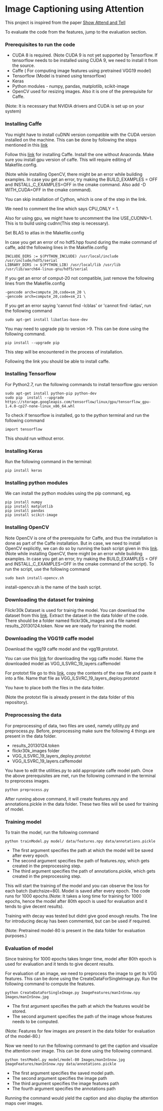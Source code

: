 # Image Captioning using Attention

This project is inspired from the paper [Show Attend and Tell](https://arxiv.org/abs/1502.03044)

To evaluate the code from the features, jump to the evaluation section. 

### Prerequisites to run the code
 * CUDA 8 is required. (Note CUDA 9 is not yet supported by Tensorflow. If tensorflow needs to be installed using CUDA 9, we need to install it from the source.
 * Caffe ( For computing image features using pretrained VGG19 model)
 * Tensorflow (Model is trained using tensorflow)
 * Keras
 * Python modules - numpy, pandas, matplotlib, scikit-image 
 * OpenCV used for resizing images. Also it is one of the prerequisite for Caffe.
 
 (Note: It is necessary that NVIDIA drivers and CUDA is set up on your system)
 
### Installing Caffe
You might have to install cuDNN version compatible with the CUDA version installed on the machine. This can be done by following the steps mentioned in this [link](http://docs.nvidia.com/deeplearning/sdk/cudnn-install/index.html)

Follow this [link](https://gist.github.com/arundasan91/b432cb011d1c45b65222d0fac5f9232c) for installing Caffe. Install the one without Anaconda. Make sure you install gpu version of caffe. This will require editing of Makefile.config.

(Note while installing OpenCV, there might be an error while building examples. In case you get an error, try making the BUILD_EXAMPLES = OFF and INSTALL_C_EXAMPLES=OFF in the cmake command. Also add -D WITH_CUDA=OFF in the cmake command). 

You can skip installation of Cython, which is one of the step in the link.

We need to comment the line which says CPU_ONLY = 1. 

Also for using gpu, we might have to uncomment the line USE_CUDNN=1. This is to build using cudnn(This step is necessary). 

Set BLAS to atlas in the Makefile.config

In case you get an error of no hdf5.hpp found during the make command of caffe, add the following lines in the Makefile.config
```
INCLUDE_DIRS := $(PYTHON_INCLUDE) /usr/local/include /usr/include/hdf5/serial
LIBRARY_DIRS := $(PYTHON_LIB) /usr/local/lib /usr/lib /usr/lib/aarch64-linux-gnu/hdf5/serial
```

If you get an error of comput-20 not compatible, just remove the following lines from the Makefile.config
```
-gencode arch=compute_20,code=sm_20 \
-gencode arch=compute_20,code=sm_21 \
```

If you get an error saying 'cannot find -lcblas' or 'cannot find -latlas', run the following command
```
sudo apt-get install libatlas-base-dev
```

You may need to upgrade pip to version >9. This can be done using the following command.
```
pip install --upgrade pip
```

This step will be encountered in the process of installation. 

Following the link you should be able to install caffe.

### Installing Tensorflow
For Python2.7, run the following commands to install tensorflow gpu version
```
sudo apt-get install python-pip python-dev
sudo pip  install --upgrade https://storage.googleapis.com/tensorflow/linux/gpu/tensorflow_gpu-1.4.0-cp27-none-linux_x86_64.whl
```
To check if tensorflow is installed, go to the python terminal and run the following command
```
import tensorflow
```
This should run without error.
### Installing Keras
Run the following command in the terminal:
```
pip install keras
```
### Installing python modules
We can install the python modules using the pip command, eg.
```
pip install numpy
pip install matplotlib
pip install pandas
pip install scikit-image
```
### Installing OpenCV
Note OpenCV is one of the prerequisite for Caffe, and thus the installation is done as part of the Caffe installation. But in case, we need to install OpenCV explicitly, we can do so by running the bash script given in this [link](https://github.com/milq/milq/blob/master/scripts/bash/install-opencv.sh). (Note while installing OpenCV, there might be an error while building examples. In case you get an error, try making the BUILD_EXAMPLES = OFF and INSTALL_C_EXAMPLES=OFF in the cmake command of the script). To run the script, use the following command
```
sudo bash install-opencv.sh
```
install-opencv.sh is the name of the bash script.

### Downloading the dataset for training
Flickr30k Dataset is used for trainig the model. You can download the dataset from this [link](http://web.engr.illinois.edu/~bplumme2/Flickr30kEntities/). Extract the dataset in the data folder of the code. There should be a folder named flickr30k_images and a file named results_20130124.token. Now we are ready for training the model.

### Downloading the VGG19 caffe model
Download the vgg19 caffe model and the vgg19.prototxt. 

You can use this [link](http://www.robots.ox.ac.uk/%7Evgg/software/very_deep/caffe/VGG_ILSVRC_19_layers.caffemodel) for downloading the vgg caffe model. Name the downloaded model as VGG_ILSVRC_19_layers.caffemodel

For prototxt file go to this [link](https://gist.githubusercontent.com/ksimonyan/3785162f95cd2d5fee77/raw/f43eeefc869d646b449aa6ce66f87bf987a1c9b5/VGG_ILSVRC_19_layers_deploy.prototxt), copy the contents of the raw file and paste it into a file. Name that file as VGG_ILSVRC_19_layers_deploy.prototxt

You have to place both the files in the data folder.

(Note the prototxt file is already present in the data folder of this repository).

### Preprocessing the data
For preprocessing of data, two files are used, namely utility.py and preprocess.py. Before, preprocessing make sure the following 4 things are present in the data folder.
  * results_20130124.token
  * flickr30k_images folder
  * VGG_ILSVRC_19_layers_deploy.prototxt
  * VGG_ILSVRC_19_layers.caffemodel

You have to edit the utilities.py to add appropriate caffe model path.
Once the above prerequisites are met, run the following command in the terminal to preprocess images. 
```
python preprocess.py
```
After running above command, it will create features.npy and annotations.pickle in the data folder. These two files will be used for training of model.

### Training model
To train the model, run the following command
```
python trainModel.py model/ data/features.npy data/annotations.pickle
```
* The first argument specifies the path at which the model will be saved after every epoch.
* The second argument specifies the path of features.npy, which gets created in the preprocessing step.
* The third argument specifies the path of annotations.pickle, which gets created in the preprocessing step.

This will start the training of the model and you can observe the loss for each batch (batchsize=80). Model is saved after every epoch. The code runs for 1000 epochs.(Note: It takes a long time for training for 1000 epochs, hence the model after 80th epoch is used for evaluation and it tends to give decent results). 

Training with decay was tested but didnt give good enough results. The line for introducing decay has been commented, but can be used if required.

(Note: Pretrained model-80 is present in the data folder for evaluation purposes.)

### Evaluation of model
Since training for 1000 epochs takes longer time, model after 80th epoch is used for evaluation and it tends to give decent results. 

For evaluation of an image, we need to preprocess the image to get its VGG features. This can be done using the CreateDataForSingleImage.py. Run the following command to compute the features.
```
python CreateDataForSingleImage.py ImageFeatures/manInSnow.npy Images/manInSnow.jpg
```
* The first argument specifies the path at which the features would be stored.
* The second argument specifies the path of the image whose features needs to be computed.

(Note: Features for few images are present in the data folder for evaluation of the model-80.)

Now we need to run the following command to get the caption and visualize the attention over image. This can be done using the following command.
```
python testModel.py model/model-80 Images/manInSnow.jpg ImageFeatures/manInSnow.npy data/annotations.pickle
```
* The first argument specifies the saved model path.
* The second argument specifies the image path
* The third argument specifies the image features path
* The fourth argument specifies the annotations path

Running the command would yield the caption and also display the attention maps over images.
